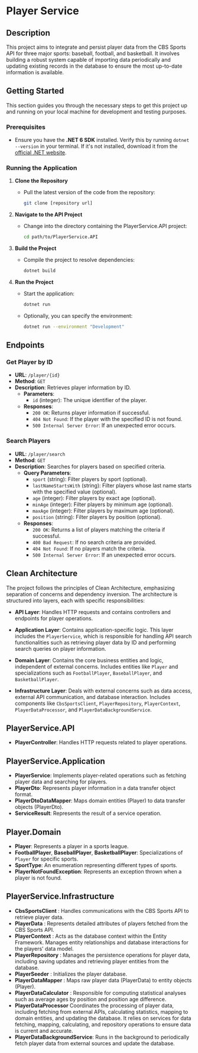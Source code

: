 # Player Service

## Description
This project aims to integrate and persist player data from the CBS Sports API for three major sports: baseball, football, and basketball. It involves building a robust system capable of importing data periodically and updating existing records in the database to ensure the most up-to-date information is available.

## Getting Started

This section guides you through the necessary steps to get this project up and running on your local machine for development and testing purposes.

### Prerequisites
- Ensure you have the **.NET 6 SDK** installed. Verify this by running `dotnet --version` in your terminal. If it's not installed, download it from the [official .NET website](https://dotnet.microsoft.com/download).

### Running the Application

1. **Clone the Repository**
   - Pull the latest version of the code from the repository:
     ```bash
     git clone [repository url]
     ```

2. **Navigate to the API Project**
   - Change into the directory containing the PlayerService.API project:
     ```bash
     cd path/to/PlayerService.API
     ```

3. **Build the Project**
   - Compile the project to resolve dependencies:
     ```bash
     dotnet build
     ```

4. **Run the Project**
   - Start the application:
     ```bash
     dotnet run
     ```

   - Optionally, you can specify the environment:
     ```bash
     dotnet run --environment "Development"
     ```
   
## Endpoints

### Get Player by ID
- **URL**: `/player/{id}`
- **Method**: `GET`
- **Description**: Retrieves player information by ID.
  - **Parameters**:
    - `id` (integer): The unique identifier of the player.
  - **Responses**:
    - `200 OK`: Returns player information if successful.
    - `404 Not Found`: If the player with the specified ID is not found.
    - `500 Internal Server Error`: If an unexpected error occurs.

### Search Players
- **URL**: `/player/search`
- **Method**: `GET`
- **Description**: Searches for players based on specified criteria.
  - **Query Parameters**:
    - `sport` (string): Filter players by sport (optional).
    - `lastNameStartsWith` (string): Filter players whose last name starts with the specified value (optional).
    - `age` (integer): Filter players by exact age (optional).
    - `minAge` (integer): Filter players by minimum age (optional).
    - `maxAge` (integer): Filter players by maximum age (optional).
    - `position` (string): Filter players by position (optional).
  - **Responses**:
    - `200 OK`: Returns a list of players matching the criteria if successful.
    - `400 Bad Request`: If no search criteria are provided.
    - `404 Not Found`: If no players match the criteria.
    - `500 Internal Server Error`: If an unexpected error occurs.

## Clean Architecture
The project follows the principles of Clean Architecture, emphasizing separation of concerns and dependency inversion. The architecture is structured into layers, each with specific responsibilities:

- **API Layer**: Handles HTTP requests and contains controllers and endpoints for player operations.
  
- **Application Layer**: Contains application-specific logic. This layer includes the `PlayerService`, which is responsible for handling API search functionalities such as retrieving player data by ID and performing search queries on player information.

- **Domain Layer**: Contains the core business entities and logic, independent of external concerns. Includes entities like `Player` and specializations such as `FootballPlayer`, `BaseballPlayer`, and `BasketballPlayer`.

- **Infrastructure Layer**: Deals with external concerns such as data access, external API communication, and database interaction. Includes components like `CbsSportsClient`, `PlayerRepository`, `PlayerContext`, `PlayerDataProcessor`, and `PlayerDataBackgroundService`.

## PlayerService.API
- **PlayerController**: Handles HTTP requests related to player operations.

## PlayerService.Application
- **PlayerService**: Implements player-related operations such as fetching player data and searching for players.
- **PlayerDto**: Represents player information in a data transfer object format.
- **PlayerDtoDataMapper**: Maps domain entities (Player) to data transfer objects (PlayerDto).
- **ServiceResult**: Represents the result of a service operation.

## Player.Domain
- **Player**: Represents a player in a sports league.
- **FootballPlayer**, **BaseballPlayer**, **BasketballPlayer**: Specializations of `Player` for specific sports.
- **SportType**: An enumeration representing different types of sports.
- **PlayerNotFoundException**: Represents an exception thrown when a player is not found.

## PlayerService.Infrastructure
- **CbsSportsClient** : Handles communications with the CBS Sports API to retrieve player data. 
- **PlayerData** : Represents detailed attributes of players fetched from the CBS Sports API.
- **PlayerContext** : Acts as the database context within the Entity Framework. Manages entity relationships and database interactions for the players' data model.
- **PlayerRepository** : Manages the persistence operations for player data, including saving updates and retrieving player entities from the database.
- **PlayerSeeder** : Initializes the player database.
- **PlayerDataMapper** : Maps raw player data (PlayerData) to entity objects (Player).
- **PlayerDataCalculator** : Responsible for computing statistical analyses such as average ages by position and position age difference.
- **PlayerDataProcessor** Coordinates the processing of player data, including fetching from external APIs, calculating statistics, mapping to domain entities, and updating the database. It relies on services for data fetching, mapping, calculating, and repository operations to ensure data is current and accurate.
- **PlayerDataBackgroundService**: Runs in the background to periodically fetch player data from external sources and update the database.
